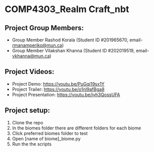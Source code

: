 # COMP4303_Realm Craft_nbt

## Project Group Members:

* Group Member Rashod Korala (Student ID #201965670, email- rmanamperiko@mun.ca)
* Group Member Vilakshan Khanna (Student ID #202019519, email- vkhanna@mun.ca)

## Project Videos:

* Project Demo: https://youtu.be/PuGqi19sx1Y
* Project Trailer: https://youtu.be/o1nl9afBga8
* Project  Presentation: https://youtu.be/jyh3QossUFA

## Project setup:

1. Clone the repo
2. In the biomes folder there are different folders for each biome
3. Click preferred biomes folder to test
4. Open [name of biome]_biome.py
5. Run the the scripts



